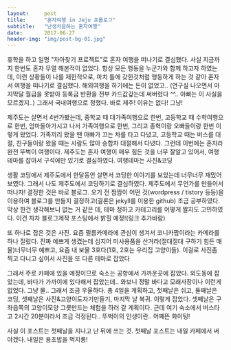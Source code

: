 ```yaml
---
layout:     post
title:      "혼자여행 in Jeju 프롤로그"
subtitle:   "난생처음하는 혼자여행"
date:       2017-06-27
header-img: "img/post-bg-01.jpg"
---
```


<p> 휴학을 하고 일명 "자아찾기 프로젝트"로 혼자 여행을 떠나기로 결심했다. 사실 지금까지 한번도 혼자 무얼 해본적이 없었다. 항상 모든 행동을 누군가와 함께 하고자 하였는데, 이런 상황들이 나를 제한적으로, 마치 틀에 갖힌것처럼 행동하게 하는 것 같아 혼자서 여행을 떠나기로 결심했다. 해외여행을 하기에는 돈이 없었고.. (연구실 나오면서 마지막달 월급을 못받아 등록금 반환을 전부 카드값갚는데 써버렸다 ^^.. 아빠는 이 사실을 모르겠지..) 그래서 국내여행으로 정했다. 바로 제주! 이유는 없다! 그냥!</p>

<p> 제주도는 살면서 4번가봤는데, 중학교 때 대가족여행으로 한번, 고등학교 때 수학여행으로 한번, 엄마돌아가시고 나서 가족여행으로 한번, 그리고 종혁이랑 오빠들이랑 한번 이렇게 왔었다. 가족끼리 왔을 땐 아빠가 끄는 차를 타고 다녔고, 고등학교 때는 버스를 대절, 친구들이랑 왔을 때는 사람도 많아 승합차 대절해서 다녔다. 그런데 이번에는 혼자라 완전 뚜벅이 여행이다. 제주도는 혼자 여행이 매우 힘든 것을 너무 잘알고 있어서, 여행 테마를 잡아서 구석에만 있기로 결심하였다. 여행테마는 사진&코딩</p>

<p> 생활 코딩에서 제주도에서 한달동안 살면서 코딩한 이야기를 보았는데 너무너무 재밌어보였다. 그래서 나도 제주도에서 코딩하기로 결심하였다. 제주도에서 무언가를 만들어서 떠나자! 결정한 것은 바로 블로그. 오기 전 짬짬이 어떤 것(wordpress / tistory 등등)을 이용하여 블로그를 만들지 결정하고(결론은 jekyll를 이용한 github) 조금 공부하였다. 막상 한건 생각해보니 없는 거 같은 데, 테마 정하고 카테고리를 어떻게 짤지도 고민하였다. 이건 차차 블로그제작 포스팅에서 밝힐 예정!(링크 추가바람)</p>

<p> 또 하나로 잡은 것은 사진. 요즘 필름카메라에 관심이 생겨서 코니카팝이라는 카메라를 하나 질렀다. 진짜 예쁘게 생겼는데 심지어 미사용품을 산거라(절대절대 구하기 힘든 매물)너무너무 예쁘고, 요즘 내 보물 3호다(1호, 2호는 우리집 고양이들). 이걸로 사진좀 찍고 다니고 싶어서 사진을 또 다른 테마로 잡았다</p>

<p> 그래서 주로 카페에 있을 예정이므로 숙소는 공항에서 가까운곳에 잡았다. 외도동에 잡았는데, 바다가 가까이에 있다해서 잡았는데.. 와보니 정말 바다고 모래사장이나 이런게 없었다. 그냥 물.. 그래서 조금 우울하다. 총 4일을 계획하고, 첫째날은 쉬고, 둘째날은 코딩, 셋째날은 사진&고양이도자기만들기, 마지막 날 복귀. 이렇게 잡았다. 셋째날은 구좌읍쪽의 고양이모양 그릇만드는 체험을 하러 갈 계획이다. 근데 여기 숙소에서 버스타고 2시간 20분이라서 조금 걱정된다.. 뚜벅이의 인생이란.. 어째뜬 화이팅!</p>

<p> 사실 이 포스트는 첫째날을 지나고 난 뒤에 쓰는 것. 첫째날 포스트는 내일 카페에서 써야겠다. 내일은 용초밥을 먹지롱!</p>
